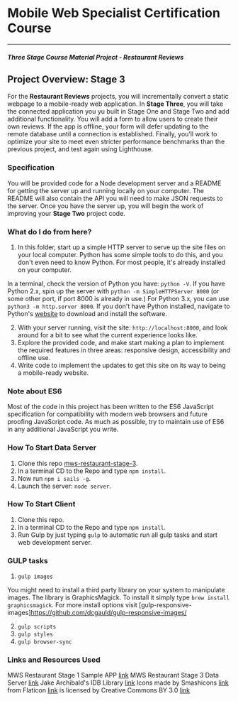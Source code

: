 # Mobile Web Specialist Certification Course
---
#### _Three Stage Course Material Project - Restaurant Reviews_

## Project Overview: Stage 3

For the **Restaurant Reviews** projects, you will incrementally convert a static webpage to a mobile-ready web application. In **Stage Three**, you will take the connected application you yu built in Stage One and Stage Two and add additional functionality. You will add a form to allow users to create their own reviews. If the app is offline, your form will defer updating to the remote database until a connection is established. Finally, you’ll work to optimize your site to meet even stricter performance benchmarks than the previous project, and test again using Lighthouse.

### Specification

You will be provided code for a Node development server and a README for getting the server up and running locally on your computer. The README will also contain the API you will need to make JSON requests to the server. Once you have the server up, you will begin the work of improving your **Stage Two** project code.

### What do I do from here?

1. In this folder, start up a simple HTTP server to serve up the site files on your local computer. Python has some simple tools to do this, and you don't even need to know Python. For most people, it's already installed on your computer. 

In a terminal, check the version of Python you have: `python -V`. If you have Python 2.x, spin up the server with `python -m SimpleHTTPServer 8000` (or some other port, if port 8000 is already in use.) For Python 3.x, you can use `python3 -m http.server 8000`. If you don't have Python installed, navigate to Python's [website](https://www.python.org/) to download and install the software.

2. With your server running, visit the site: `http://localhost:8000`, and look around for a bit to see what the current experience looks like.
3. Explore the provided code, and make start making a plan to implement the required features in three areas: responsive design, accessibility and offline use.
4. Write code to implement the updates to get this site on its way to being a mobile-ready website.

### Note about ES6

Most of the code in this project has been written to the ES6 JavaScript specification for compatibility with modern web browsers and future proofing JavaScript code. As much as possible, try to maintain use of ES6 in any additional JavaScript you write. 

### How To Start Data Server

1. Clone this repo [mws-restaurant-stage-3](https://github.com/udacity/mws-restaurant-stage-3).
2. In a terminal CD to the Repo and type `npm install`.
3. Now run `npm i sails -g`.
4. Launch the server: `node server`.

### How To Start Client

1. Clone this repo.
2. In a terminal CD to the Repo and type `npm install`.
3. Run Gulp by just typing `gulp` to automatic run all gulp tasks and start web development server.

### GULP tasks

1. `gulp images`

You might need to install a third party library on your system to manipulate images. The library is GraphicsMagick. To install it simply type `brew install graphicsmagick`. For more install options visit [gulp-responsive-images]https://github.com/dcgauld/gulp-responsive-images/

2. `gulp scripts`
3. `gulp styles`
4. `gulp browser-sync`

### Links and Resources Used
MWS Restaurant Stage 1 Sample APP [link](https://github.com/udacity/mws-restaurant-stage-1)
MWS Restaurant Stage 3 Data Server [link](https://github.com/udacity/mws-restaurant-stage-3)
Jake Archibald's IDB Library [link](https://github.com/jakearchibald/idb/blob/master/lib/idb.js)
Icons made by Smashicons [link](https://www.flaticon.com/authors/smashicons) from Flaticon [link](https://www.flaticon.com/) is licensed by Creative Commons BY 3.0 [link](http://creativecommons.org/licenses/by/3.0/)